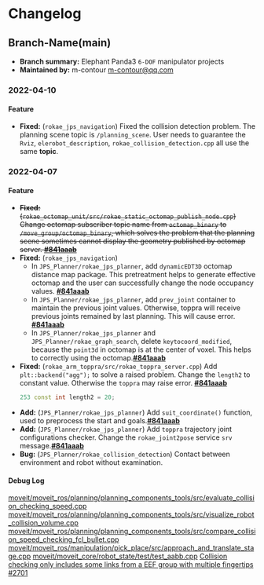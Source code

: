 # Changelog

## Branch-Name(main)
- **Branch summary:** Elephant Panda3 `6-DOF` manipulator projects
- **Maintained by:** m-contour <m-contour@qq.com>

### 2022-04-10 
#### Feature
- **Fixed:** (`rokae_jps_navigation`) Fixed the collision detection problem. The planning scene topic is `/planning_scene`. User needs to guarantee the `Rviz`, `elerobot_description`, `rokae_collision_detection.cpp` all use the same **topic**.

### 2022-04-07 
#### Feature
- ~~**Fixed:** (`rokae_octomap_unit/src/rokae_static_octomap_publish_node.cpp`) Change octomap subscriber topic name from `octomap_binary` to `/move_group/octomap_binary`, which solves the problem that the planning scene sometimes cannot display the geometry published by octomap server. **[#841aaab](https://github.com/Master-sx/eleRobotJPS/commit/841aaabc6ad1139cd57a78d33c748139be285d88)**~~
- **Fixed:** (`rokae_jps_navigation`) 
  - In `JPS_Planner/rokae_jps_planner`, add `dynamicEDT3D` octomap distance map package. This pretreatment helps to generate effective octomap and the user can successfully change the node occupancy values. **[#841aaab](https://github.com/Master-sx/eleRobotJPS/commit/841aaabc6ad1139cd57a78d33c748139be285d88)**
  - In `JPS_Planner/rokae_jps_planner`, add `prev_joint` container to maintain the previous joint values. Otherwise, toppra will receive previous joints remained by last planning. This will cause error. **[#841aaab](https://github.com/Master-sx/eleRobotJPS/commit/841aaabc6ad1139cd57a78d33c748139be285d88)**
  - In `JPS_Planner/rokae_jps_planner` and `JPS_Planner/rokae_graph_search`, delete `keytocoord_modified`, because the `point3d` in octomap is at the center of voxel. This helps to correctly using the octomap.**[#841aaab](https://github.com/Master-sx/eleRobotJPS/commit/841aaabc6ad1139cd57a78d33c748139be285d88)**
- **Fixed:** (`rokae_arm_toppra/src/rokae_toppra_server.cpp`) Add `plt::backend("agg");` to solve a raised problem. Change the `length2` to constant value. Otherwise the `toppra` may raise error. **[#841aaab](https://github.com/Master-sx/eleRobotJPS/commit/841aaabc6ad1139cd57a78d33c748139be285d88)**
  ```c++
  253 const int length2 = 20;
  ```
- **Add:** (`JPS_Planner/rokae_jps_planner`) Add `suit_coordinate()` function, used to preprocess the start and goals.**[#841aaab](https://github.com/Master-sx/eleRobotJPS/commit/841aaabc6ad1139cd57a78d33c748139be285d88)**
- **Add:** (`JPS_Planner/rokae_jps_planner`) Add `toppra` trajectory joint configurations checker. Change the `rokae_joint2pose` service `srv` message.**[#841aaab](https://github.com/Master-sx/eleRobotJPS/commit/841aaabc6ad1139cd57a78d33c748139be285d88)**
- **Bug:** (`JPS_Planner/rokae_collision_detection`) Contact between environment and robot without examination.
#### Debug Log

[moveit/moveit_ros/planning/planning_components_tools/src/evaluate_collision_checking_speed.cpp](https://github.com/ros-planning/moveit/blob/cce0ffe58c3f472fc5bf76b1ec364d29d2fa7252/moveit_ros/planning/planning_components_tools/src/evaluate_collision_checking_speed.cpp)
[moveit/moveit_ros/planning/planning_components_tools/src/visualize_robot_collision_volume.cpp](https://github.com/ros-planning/moveit/blob/3361b2d1b6b2feabc2d3e93c75653f5a00e87fa4/moveit_ros/planning/planning_components_tools/src/visualize_robot_collision_volume.cpp)
[moveit/moveit_ros/planning/planning_components_tools/src/compare_collision_speed_checking_fcl_bullet.cpp](https://github.com/ros-planning/moveit/blob/779b7c8b019f70898d4de3189f9261c9697d9b9f/moveit_ros/planning/planning_components_tools/src/compare_collision_speed_checking_fcl_bullet.cpp#L92)
[moveit/moveit_ros/manipulation/pick_place/src/approach_and_translate_stage.cpp](https://github.com/ros-planning/moveit/blob/cce0ffe58c3f472fc5bf76b1ec364d29d2fa7252/moveit_ros/manipulation/pick_place/src/approach_and_translate_stage.cpp)
[moveit/moveit_core/robot_state/test/test_aabb.cpp](https://github.com/ros-planning/moveit/blob/3361b2d1b6b2feabc2d3e93c75653f5a00e87fa4/moveit_core/robot_state/test/test_aabb.cpp)
[Collision checking only includes some links from a EEF group with multiple fingertips #2701](https://github.com/ros-planning/moveit/issues/2701)